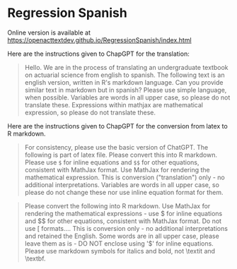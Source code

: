 # Regression Spanish

Online version is available at https://openacttextdev.github.io/RegressionSpanish/index.html

Here are the instructions given to ChapGPT for the translation:

>Hello. We are in the process of translating an undergraduate textbook on actuarial science from english to spanish. The following text is an english version, written in R's markdown language. Can you provide similar text in markdown but in spanish? Please use simple language, when possible. Variables are words in all upper case, so please do not translate these. Expressions within mathjax are mathematical expression, so please do not translate these.

Here are the instructions given to ChapGPT for the conversion from latex to R markdown.

>For consistency, please use the basic version of ChatGPT. The following is part of latex file. Please convert this into R markdown. Please use `$` for inline equations and `$$` for other equations, consistent with MathJax format. Use MathJax for rendering the mathematical expression. This is conversion ("translation") only - no additional interpretations. Variables are words in all upper case, so please do not change these nor use inline equation format for them.

>Please convert the following into R markdown. Use MathJax for rendering the mathematical expressions - use $ for inline equations and $$ for other equations, consistent with MathJax format. Do not use \[ formats....  This is conversion only - no additional interpretations and retained the English. Some words are in all upper case, please leave them as is - DO NOT enclose using '$' for inline equations. Please use markdown symbols for italics and bold, not \textit and \textbf.



```